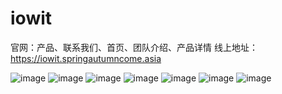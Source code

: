 # iowit
官网：产品、联系我们、首页、团队介绍、产品详情
线上地址：https://iowit.springautumncome.asia

![image](https://github.com/user-attachments/assets/450fc58f-a9cc-4b38-a288-beb4b7279b11)
![image](https://github.com/user-attachments/assets/e51c8496-45fb-45aa-a756-02645d8c3498)
![image](https://github.com/user-attachments/assets/76cb51fe-5404-463d-89ec-953c8f03d2a0)
![image](https://github.com/user-attachments/assets/a98e817e-f945-492a-8892-9a19812c3afe)
![image](https://github.com/user-attachments/assets/3284e6e6-f693-4d3f-84dd-ff641a91cca8)
![image](https://github.com/user-attachments/assets/a321f22f-d03a-4b74-a9dd-d1060d04d9a1)
![image](https://github.com/user-attachments/assets/e65f4b72-3a02-4908-8d4f-ee7b75dab8f1)

